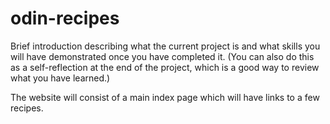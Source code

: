 # odin-recipes
Brief introduction describing what the current project is and what skills you will have demonstrated once you have completed it. (You can also do this as a self-reflection at the end of the project, which is a good way to review what you have learned.)

The website will consist of a main index page which will have links to a few recipes.